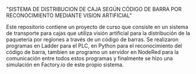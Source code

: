 "SISTEMA DE DISTRIBUCION DE CAJA SEGÚN CÓDIGO DE BARRA POR RECONOCIMIENTO MEDIANTE VISION ARTIFICIAL"

Este repositorio contiene un proyecto de curso que consiste en un sistema de transporte para cajas que utiliza visión artificial para la distribución de la paquetería por regiones a través de un código de barras. Se realizaron programas en Ladder para el PLC, en Python para el reconocimiento del código de barra, tambien se programo un servidor en NodeRed para la comunicación entre todos estos programas y finalmente se hizo una simulación en Factory.io de este propio sistema.
